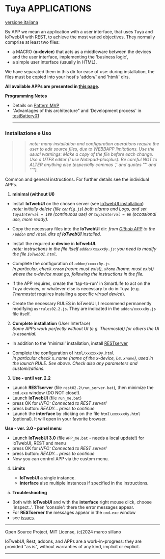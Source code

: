 #  Tuya APPLICATIONS 
[versione italiana](https://github.com/msillano/IoTwebUI/blob/main/APP/LEGGIMI.md)

By APP we mean an application with a user interface, that uses Tuya and IoTwebUI with REST, to achieve the most varied objectives.
They normally comprise at least two files: 
* a MACRO (**x-device**) that acts as a middleware between the devices and the user interface, implementing the 'business logic', 
* a simple user interface (usually in HTML).

We have separated them in this dir for ease of use: during installation, the files must be copied into your host's 'addon/' and 'html/' dirs.

**All available APPs are presented in [this page](https://github.com/msillano/IoTwebUI/blob/main/APP/Overviews.md).**

**Programming Notes**<br>
* Details on [Pattern MVP](https://github.com/msillano/IoTwebUI/blob/main/html/clima01-leggimi.md#pattern-mvp) 
* "Advantages of this architecture" and 'Development process' in [testBattery01](https://github.com/msillano/IoTwebUI/blob/main/addon/TestBattery01_leggimi.pdf) <hr>


### Installazione e Uso
>>_note: many installation and configuration operations require the user to edit source files, due to WEBBAPP limitations. Use the usual warnings: Make a copy of the file before each change. Use a UTF8 editor (I use Notepad-plusplus). Be careful NOT to ALTER anything else (especially commas ',' and quotes '"' and "`")._

Common and general instructions. For further details see the individual APPs.

1. **minimal (without UI)**
  * Install **IoTwebUI** on the chosen server (see [IoTwebUI installation](https://github.com/msillano/IoTwebUI/blob/main/LEGGIMI22.md#installation))<br>
_note: initially delete (file `config.js`) both alarms and Logs, and set `tuyaInterval = 180` (continuous use) or `tuyaInterval = 60` (occasional use, more ready)._

  * Copy the necessary files into the **IoTwebUI** dir: _from [Github APP](https://github.com/msillano/IoTwebUI/tree/main/APP) to the `/addon` and `/html` dirs of **IoTwebUI** installed._

  * Install the required **x-device** in **IoTwebUI**.<br>
_note: instructions in the file itself `addon/xxxxx0y.js`: you need to modify the file `IoTwebUI.html`._

  * Complete the configuration of `addon/xxxxx0y.js`<br>
_In particular, check `xroom` (room: must exist), `xhome` (home: must exist) where the x-device must go, following the instructions in the file._<br>

  * If the APP requires, create the 'tap-to-run' in SmartLife to act on the Tuya devices, or whatever else is necessary to do in Tuya (e.g. _Thermostat_ requires installing a specific _virtual device_).

  * Create the necessary RULES in IoTwebUI, I recommend permanently modifying `usrrules02.2.js`. They are indicated in the `addon/xxxxx0y.js` file itself.
  
2. **Complete installation** (User Interface)<br>
_Some APPs work perfectly without UI (e.g. Thermostat) for others the UI is essential._

  * In addition to the 'minimal' installation, install [RESTserver](https://github.com/msillano/IoTwebUI/blob/main/RESTserver/READ-ME-REST22.md#installation-and-configuration)

  * Complete the configuration of `html/xxxxxx0y.html`<br> _In particular check x_name (name of the x-device, i.e. `xname`), used in the launch RULE. See above. 
Check also any parameters and customizations._

3. **Use - until ver. 2.2**

  * Launch **RESTserver** (file `rest02.2\run_server.bat`), then minimize the `cmd.exe` window (DO NOT close!).
  * Launch **IoTwebUI** (file `run_me.bat`)
  * press OK for _INFO: Connected to REST server!_
  * press button: _READY... press to continue_
  * Launch the **interface** by clicking on the file `html\xxxxxx0y.html` (optional). It will open in your favorite browser.
  
   **Use - ver. 3.0 - panel menu**

  * Launch **IoTwebUI 3.0** (file `APP_me.bat` - needs a local update!) for IoTwebUI, REST and menu
  * press OK for _INFO: Connected to REST server!_
  * press button: _READY... press to continue_
  * Now you can control APP via the custom menu.

4. **Limits** 
   * **IoTwebUI** a single instance.
   * **interface** also multiple instances if specified in the instructions.
    
5. **Troubleshooting**
* Both with **IoTwebUI** and with the **interface** right mouse click, choose 'inspect..'. Then 'console': there the error messages appear.
* For **RESTserver** the messages appear in the `cmd.exe` window
* see [issues](https://github.com/msillano/IoTwebUI/issues).

<hr>
Open Source Project, MIT License, (c)2024 marco sillano

IoTwebUI, Rest, addons, and APPs are a work-in-progress: they are provided "as is", without warranties of any kind, implicit or explicit.
<hr>
